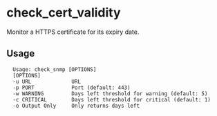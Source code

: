 # check_cert_validity
Monitor a HTTPS certificate for its expiry date.

## Usage
```
  Usage: check_snmp [OPTIONS]
  [OPTIONS]
  -u URL             URL
  -p PORT            Port (default: 443)
  -w WARNING         Days left threshold for warning (default: 5)
  -c CRITICAL        Days left threshold for critical (default: 1)
  -o Output Only     Only returns days left
```
